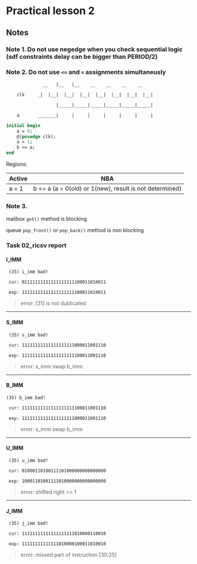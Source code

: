 # Practical lesson 2
## Notes
### Note 1. Do not use negedge when you check sequential logic (sdf constraints delay can be bigger than PERIOD/2)

### Note 2. Do not use `<=` and `=` assignments simultaneusly
```
              __   |__   |__    __    __    __    __
         
    clk     _|  |__|  |__|  |__|  |__|  |__|  |__|  |__|      

                   |_____|_____|_____|_____|_____|_____|

    a       _______|     |     |     |     |     |     |
```
```systemverilog
initial begin
    a = 0;
    @(posedge clk);
    a = 1;
    b <= a;
end
```

 Regions:

Active  | NBA
----|-----
a = 1   |  b <= a (a = 0(old) or 1(new), result is not determined)

### Note 3.
malibox `get()` method is blocking

queue `pop_front()` or `pop_back()` method is non blocking

### Task 02_ricsv report
#### I_IMM
```
 (35) i_imm bad!

 cur: 01111111111111111111100011010011

 exp: 11111111111111111111100011010011
```
>error: [31] is not dublicated

 ---------
#### S_IMM
```
 (35) s_imm bad!

 cur: 11111111111111111111000011001110

 exp: 11111111111111111111100011001110
```
>error: s_imm swap b_imm

 ---------
#### B_IMM
```
(35) b_imm bad!

 cur: 11111111111111111111100011001110

 exp: 11111111111111111111000011001110
```
>error: s_imm swap b_imm

 ---------
#### U_IMM
```
 (35) u_imm bad!

 cur: 01000110100111101000000000000000

 exp: 10001101001111010000000000000000
```
>error: shifted right >> 1

 ---------
#### J_IMM
```
 (35) j_imm bad!

 cur: 11111111111111111111010000110010

 exp: 11111111111111010000100011010010
```
>error: missed part of instruction [30:25]
